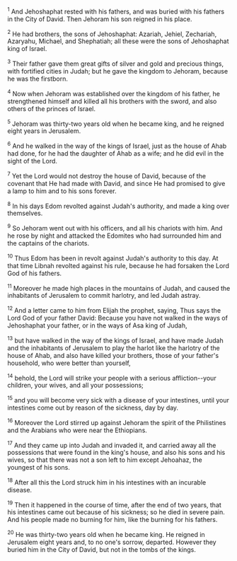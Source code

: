 <sup>1</sup> 
And Jehoshaphat rested with his fathers, and was buried with his fathers in the City of David. Then Jehoram his son reigned in his place. 

<sup>2</sup> 
He had brothers, the sons of Jehoshaphat: Azariah, Jehiel, Zechariah, Azaryahu, Michael, and Shephatiah; all these were the sons of Jehoshaphat king of Israel. 

<sup>3</sup> 
Their father gave them great gifts of silver and gold and precious things, with fortified cities in Judah; but he gave the kingdom to Jehoram, because he was the firstborn. 

<sup>4</sup> 
Now when Jehoram was established over the kingdom of his father, he strengthened himself and killed all his brothers with the sword, and also others of the princes of Israel. 

<sup>5</sup> 
Jehoram was thirty-two years old when he became king, and he reigned eight years in Jerusalem. 

<sup>6</sup> 
And he walked in the way of the kings of Israel, just as the house of Ahab had done, for he had the daughter of Ahab as a wife; and he did evil in the sight of the Lord. 

<sup>7</sup> 
Yet the Lord would not destroy the house of David, because of the covenant that He had made with David, and since He had promised to give a lamp to him and to his sons forever. 

<sup>8</sup> 
In his days Edom revolted against Judah's authority, and made a king over themselves. 

<sup>9</sup> 
So Jehoram went out with his officers, and all his chariots with him. And he rose by night and attacked the Edomites who had surrounded him and the captains of the chariots. 

<sup>10</sup> 
Thus Edom has been in revolt against Judah's authority to this day. At that time Libnah revolted against his rule, because he had forsaken the Lord God of his fathers. 

<sup>11</sup> 
Moreover he made high places in the mountains of Judah, and caused the inhabitants of Jerusalem to commit harlotry, and led Judah astray. 

<sup>12</sup> 
And a letter came to him from Elijah the prophet, saying, Thus says the Lord God of your father David: Because you have not walked in the ways of Jehoshaphat your father, or in the ways of Asa king of Judah, 

<sup>13</sup> 
but have walked in the way of the kings of Israel, and have made Judah and the inhabitants of Jerusalem to play the harlot like the harlotry of the house of Ahab, and also have killed your brothers, those of your father's household, who were better than yourself, 

<sup>14</sup> 
behold, the Lord will strike your people with a serious affliction--your children, your wives, and all your possessions; 

<sup>15</sup> 
and you will become very sick with a disease of your intestines, until your intestines come out by reason of the sickness, day by day. 

<sup>16</sup> 
Moreover the Lord stirred up against Jehoram the spirit of the Philistines and the Arabians who were near the Ethiopians. 

<sup>17</sup> 
And they came up into Judah and invaded it, and carried away all the possessions that were found in the king's house, and also his sons and his wives, so that there was not a son left to him except Jehoahaz, the youngest of his sons. 

<sup>18</sup> 
After all this the Lord struck him in his intestines with an incurable disease. 

<sup>19</sup> 
Then it happened in the course of time, after the end of two years, that his intestines came out because of his sickness; so he died in severe pain. And his people made no burning for him, like the burning for his fathers. 

<sup>20</sup> 
He was thirty-two years old when he became king. He reigned in Jerusalem eight years and, to no one's sorrow, departed. However they buried him in the City of David, but not in the tombs of the kings.